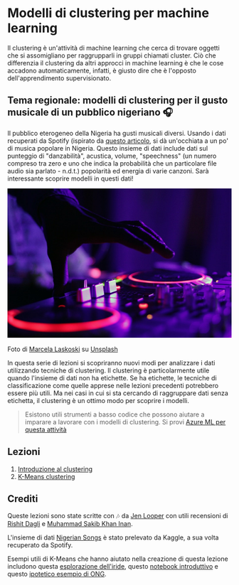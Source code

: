 # Modelli di clustering per machine learning

Il clustering è un'attività di machine learning che cerca di trovare oggetti che si assomigliano per raggrupparli in gruppi chiamati cluster. Ciò che differenzia il clustering da altri approcci in machine learning è che le cose accadono automaticamente, infatti, è giusto dire che è l'opposto dell'apprendimento supervisionato.

## Tema regionale: modelli di clustering per il gusto musicale di un pubblico nigeriano 🎧

Il pubblico eterogeneo della Nigeria ha gusti musicali diversi. Usando i dati recuperati da Spotify (ispirato da [questo articolo](https://towardsdatascience.com/country-wise-visual-analysis-of-music-taste-using-spotify-api-seaborn-in-python-77f5b749b421), si dà un'occhiata a un po' di musica popolare in Nigeria. Questo insieme di dati include dati sul punteggio di "danzabilità", acustica, volume, "speechness" (un numero compreso tra zero e uno che indica la probabilità che un particolare file audio sia parlato - n.d.t.) popolarità ed energia di varie canzoni. Sarà interessante scoprire modelli in questi dati!

![Un giradischi](../images/turntable.jpg)

Foto di <a href="https://unsplash.com/@marcelalaskoski?utm_source=unsplash&utm_medium=referral&utm_content=creditCopyText">Marcela Laskoski</a> su <a href="https://unsplash.com/s/photos/nigerian-music?utm_source=unsplash&utm_medium=referral&utm_content=creditCopyText">Unsplash</a>

In questa serie di lezioni si scopriranno nuovi modi per analizzare i dati utilizzando tecniche di clustering. Il clustering è particolarmente utile quando l'insieme di dati non ha etichette. Se ha etichette, le tecniche di classificazione come quelle apprese nelle lezioni precedenti potrebbero essere più utili. Ma nei casi in cui si sta cercando di raggruppare dati senza etichetta, il clustering è un ottimo modo per scoprire i modelli.

> Esistono utili strumenti a basso codice che possono aiutare a imparare a lavorare con i modelli di clustering. Si provi [Azure ML per questa attività](https://docs.microsoft.com/learn/modules/create-clustering-model-azure-machine-learning-designer/?WT.mc_id=academic-15963-cxa)

## Lezioni


1. [Introduzione al clustering](../1-Visualize/translations/README.it.md)
2. [K-Means clustering](../2-K-Means/translations/README.it.md)

## Crediti

Queste lezioni sono state scritte con 🎶 da [Jen Looper](https://www.twitter.com/jenlooper) con utili recensioni di [Rishit Dagli](https://rishit_dagli) e [Muhammad Sakib Khan Inan](https://twitter.com/Sakibinan).

L'insieme di dati [Nigerian Songs](https://www.kaggle.com/sootersaalu/nigerian-songs-spotify) è stato prelevato da Kaggle, a sua volta recuperato da Spotify.

Esempi utili di K-Means che hanno aiutato nella creazione di questa lezione includono questa [esplorazione dell'iride](https://www.kaggle.com/bburns/iris-exploration-pca-k-means-and-gmm-clustering), questo [notebook introduttivo](https://www.kaggle.com/prashant111/k-means-clustering-with-python) e questo [ipotetico esempio di ONG](https://www.kaggle.com/ankandash/pca-k-means-clustering-hierarchical-clustering).